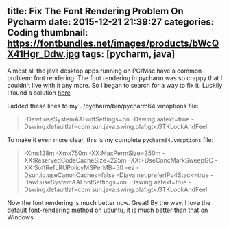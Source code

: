 title: Fix The Font Rendering Problem On Pycharm
date: 2015-12-21 21:39:27
categories: Coding
thumbnail: https://fontbundles.net/images/products/bWcQX41Hgr_Ddw.jpg
tags: [pycharm, java]
---

Almost all the java desktop apps running on PC/Mac have a common problem: font rendering. The font rendering in pycharm was so crappy that I couldn't live with it any more. So I began to search for a way to fix it. Luckily I found a solution [here](https://www.reddit.com/r/Python/comments/1ez6ro/fixing_pycharms_font_rendering_in_linux_64bit/)

I added these lines to my ../pycharm/bin/pycharm64.vmoptions file:

> -Dawt.useSystemAAFontSettings=on
> -Dswing.aatext=true
> -Dswing.defaultlaf=com.sun.java.swing.plaf.gtk.GTKLookAndFeel 

To make it even more clear, this is my complete `pycharm64.vmoptions` file:

> -Xms128m
> -Xmx750m
> -XX:MaxPermSize=350m
> -XX:ReservedCodeCacheSize=225m
> -XX:+UseConcMarkSweepGC
> -XX:SoftRefLRUPolicyMSPerMB=50
> -ea
> -Dsun.io.useCanonCaches=false
> -Djava.net.preferIPv4Stack=true
> -Dawt.useSystemAAFontSettings=on
> -Dswing.aatext=true
> -Dswing.defaultlaf=com.sun.java.swing.plaf.gtk.GTKLookAndFeel

Now the font rendering is much better now. Great! By the way, I love the default font-rendering method on ubuntu, it is much better than that on Windows.
